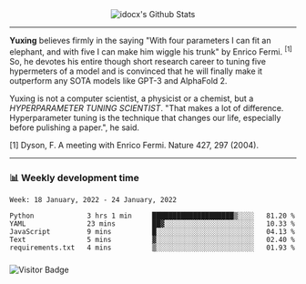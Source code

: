 <div align="center">
    <img align="center" src="https://github-readme-stats.vercel.app/api?username=idocx&show_icons=true&count_private=true&hide_border=true" alt="idocx's Github Stats"></img>
</div>

---

**Yuxing** believes firmly in the saying "With four parameters I can fit an elephant, and with five I can make him wiggle his trunk" by Enrico Fermi. <sup>[1]</sup> So, he devotes his entire though short research career to tuning five hypermeters of a model and is convinced that he will finally make it outperform any SOTA models like GPT-3 and AlphaFold 2.

Yuxing is not a computer scientist, a physicist or a chemist, but a *HYPERPARAMETER TUNING SCIENTIST*. "That makes a lot of difference. Hyperparameter tuning is the technique that changes our life, especially before pulishing a paper.", he said.

[1] Dyson, F. A meeting with Enrico Fermi. Nature 427, 297 (2004).


---

### 📊 Weekly development time
<!--START_SECTION:waka-->
```text
Week: 18 January, 2022 - 24 January, 2022

Python             3 hrs 1 min     ████████████████████▒░░░░   81.20 % 
YAML               23 mins         ██▓░░░░░░░░░░░░░░░░░░░░░░   10.33 % 
JavaScript         9 mins          █░░░░░░░░░░░░░░░░░░░░░░░░   04.13 % 
Text               5 mins          ▓░░░░░░░░░░░░░░░░░░░░░░░░   02.40 % 
requirements.txt   4 mins          ▒░░░░░░░░░░░░░░░░░░░░░░░░   01.93 % 
```
<!--END_SECTION:waka-->

### 

![Visitor Badge](https://visitor-badge.laobi.icu/badge?page_id=idocx.idocx)